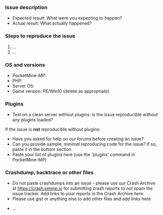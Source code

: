 ### Issue description
<!---
THIS ISSUE TRACKER IS FOR BUG REPORTING, NOT FOR HELP & SUPPORT. If you need help, use the links below.
- http://pmmp.readthedocs.io/en/rtfd/ - Documentation
- https://forums.pmmp.io - PMMP Forums

Any issues requesting updates to new versions of MCPE will be treated as spam.
Please do not create issues for missing/un-implemented gameplay features - they will be closed.
-->

<!--- Write a short description about the issue -->

<!--- If you are reporting a regression or unexpected behaviour, please include the below information: -->
- Expected result: What were you expecting to happen?
- Actual result: What actually happened?

### Steps to reproduce the issue
<!--- help us find the problem by adding steps to reproduce the issue -->
1. ...
2. ...

### OS and versions
<!--- use the 'version' command in PocketMine-MP

NOTE: LATEST is not a valid version. PocketMine-MP version should include Jenkins build number and/or git commit hash.

NO support whatsoever will be provided for third-party modified variants of PocketMine-MP. Issues relating to third-party modifications will be closed as spam.

Note that 32-bit platforms are no longer supported by PocketMine-MP and issues concerning 32-bit platforms will be closed.
-->
* PocketMine-MP: <!-- LATEST IS NOT A VALID VERSION -->
* PHP:
* Server OS:
* Game version: PE/Win10 (delete as appropriate)

### Plugins
- Test on a clean server without plugins: is the issue reproducible without any plugins loaded?

If the issue is **not** reproducible without plugins:
- Have you asked for help on our forums before creating an issue?
- Can you provide sample, *minimal* reproducing code for the issue? If so, paste it in the bottom section
- Paste your list of plugins here (use the 'plugins' command in PocketMine-MP)

### Crashdump, backtrace or other files
- Do not paste crashdumps into an issue - please use our Crash Archive at https://crash.pmmp.io for submitting crash reports to not spam the issue tracker. Add links to your reports in the Crash Archive here.
- Please use gist or anything else to add other files and add links here

* ...
